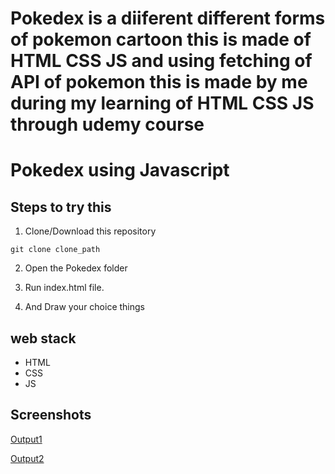 # Pokedex is a diiferent different forms of pokemon cartoon this is made of HTML CSS JS and using fetching of API of pokemon this is made by me during my learning of HTML CSS JS through udemy course

# Pokedex using Javascript

## Steps to try this

1. Clone/Download this repository
```
git clone clone_path

```
2. Open the Pokedex folder

3. Run index.html file.

4. And Draw your choice things

## web stack
- HTML
- CSS
- JS

## Screenshots

[Output1](https://github.com/Tejas1510/Hacking-Scripts/blob/3fa1b55e02a7fed322f3a648dfba00da754bd452/Javascript/Pokedex/Output%201.pdf)

[Output2](https://github.com/Tejas1510/Hacking-Scripts/blob/8ad556fb0c50fb9d8fd99fe98ab8dcd842e4aec6/Javascript/Pokedex/Output%202.pdf)
